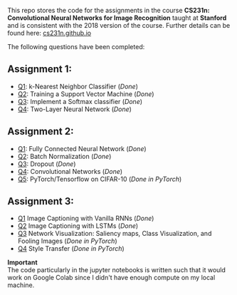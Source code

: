 This repo stores the code for the assignments in the course **CS231n: Convolutional Neural Networks for Image Recognition** taught at **Stanford** and is consistent with the 2018 version of the course. Further details can be found here: [cs231n.github.io](https://cs231n.github.io)  
  
The following questions have been completed:  
## Assignment 1:  
* [Q1](https://github.com/piyushrj/deep_learn/blob/master/assignment1/knn.ipynb): k-Nearest Neighbor Classifier (*Done*)  
* [Q2](https://github.com/piyushrj/deep_learn/blob/master/assignment1/svm.ipynb): Training a Support Vector Machine (*Done*)  
* [Q3](https://github.com/piyushrj/deep_learn/blob/master/assignment1/softmax.ipynb): Implement a Softmax classifier (*Done*)  
* [Q4](https://github.com/piyushrj/deep_learn/blob/master/assignment1/two_layer_net.ipynb): Two-Layer Neural Network (*Done*)  
  
## Assignment 2:
* [Q1](https://github.com/piyushrj/deep_learn/blob/master/assignment2_v2/FullyConnectedNets.ipynb): Fully Connected Neural Network (*Done*)  
* [Q2](https://github.com/piyushrj/deep_learn/blob/master/assignment2_v2/BatchNormalization.ipynb): Batch Normalization (*Done*)  
* [Q3](https://github.com/piyushrj/deep_learn/blob/master/assignment2_v2/Dropout.ipynb): Dropout (*Done*)  
* [Q4](https://github.com/piyushrj/deep_learn/blob/master/assignment2_v2/ConvolutionalNetworks.ipynb): Convolutional Networks (*Done*)  
* [Q5](https://github.com/piyushrj/deep_learn/blob/master/assignment2_v2/PyTorch.ipynb): PyTorch/Tensorflow on CIFAR-10 (*Done in PyTorch*)  
  
## Assignment 3:  
* [Q1](https://github.com/piyushrj/deep_learn/blob/master/assignment3/RNN_Captioning.ipynb) Image Captioning with Vanilla RNNs (*Done*)  
* [Q2](https://github.com/piyushrj/deep_learn/blob/master/assignment3/LSTM_Captioning.ipynb) Image Captioning with LSTMs (*Done*)  
* [Q3](https://github.com/piyushrj/deep_learn/blob/master/assignment3/NetworkVisualization-PyTorch.ipynb) Network Visualization: Saliency maps, Class Visualization, and Fooling Images (*Done in PyTorch*)  
* [Q4](https://github.com/piyushrj/deep_learn/blob/master/assignment3/StyleTransfer-PyTorch.ipynb) Style Transfer (*Done in PyTorch*)  
  
  
**Important**  
The code particularly in the jupyter notebooks is written such that it would work on Google Colab since I didn't have enough compute on my local machine.  